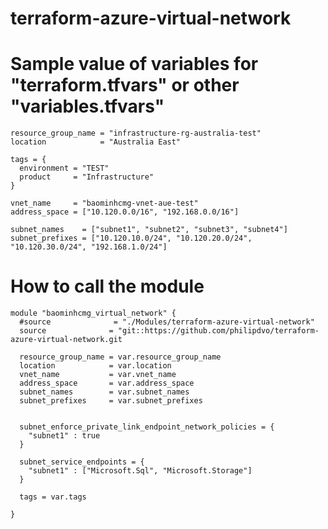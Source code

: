 # terraform-azure-virtual-network

# Sample value of variables for "terraform.tfvars" or other "variables.tfvars"

```
resource_group_name = "infrastructure-rg-australia-test"
location            = "Australia East"

tags = {
  environment = "TEST"
  product     = "Infrastructure"
}

vnet_name     = "baominhcmg-vnet-aue-test"
address_space = ["10.120.0.0/16", "192.168.0.0/16"]

subnet_names    = ["subnet1", "subnet2", "subnet3", "subnet4"]
subnet_prefixes = ["10.120.10.0/24", "10.120.20.0/24", "10.120.30.0/24", "192.168.1.0/24"]

```

# ##########################################################################################

# How to call the module

```
module "baominhcmg_virtual_network" {
  #source              = "./Modules/terraform-azure-virtual-network"
  source              = "git::https://github.com/philipdvo/terraform-azure-virtual-network.git

  resource_group_name = var.resource_group_name
  location            = var.location
  vnet_name           = var.vnet_name
  address_space       = var.address_space
  subnet_names        = var.subnet_names
  subnet_prefixes     = var.subnet_prefixes


  subnet_enforce_private_link_endpoint_network_policies = {
    "subnet1" : true
  }

  subnet_service_endpoints = {
    "subnet1" : ["Microsoft.Sql", "Microsoft.Storage"]
  }

  tags = var.tags

}

```